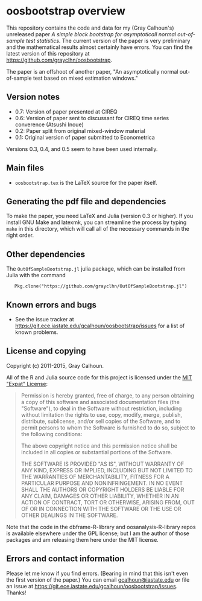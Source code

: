 oosbootstrap overview
=====================

This repository contains the code and data for my (Gray Calhoun's)
unreleased paper *A simple block bootstrap for asymptoticall normal
out-of-sample test statistics*. The current version of the paper is
very preliminary and the mathematical results almost certainly have
errors. You can find the latest version of this repository at
<https://github.com/grayclhn/oosbootstrap>.

The paper is an offshoot of another paper, "An asymptotically normal
out-of-sample test based on mixed estimation windows."

Version notes
-------------

* 0.7: Version of paper presented at CIREQ
* 0.6: Version of paper sent to discussant for CIREQ time series
       converence (Atsushi Inoue)
* 0.2: Paper split from original mixed-window material
* 0.1: Original version of paper submitted to Econometrica

Versions 0.3, 0.4, and 0.5 seem to have been used internally.

Main files
----------

* `oosbootstrap.tex` is the LaTeX source for the paper itself.

Generating the pdf file and dependencies
----------------------------------------

To make the paper, you need LaTeX and Julia (version 0.3 or higher).
If you install GNU Make and latexmk, you can streamline the process by
typing `make` in this directory, which will call all of the necessary
commands in the right order.

Other dependencies
------------------

The `OutOfSampleBootstrap.jl` julia package, which can be installed
from Julia with the command

```
   Pkg.clone("https://github.com/grayclhn/OutOfSampleBootstrap.jl")
```

Known errors and bugs
---------------------

* See the issue tracker at
  <https://git.ece.iastate.edu/gcalhoun/oosbootstrap/issues> for a
  list of known problems.

License and copying
-------------------

Copyright (c) 2011-2015, Gray Calhoun.

All of the R and Julia source code for this project is licensed under
the [MIT "Expat" License](http://opensource.org/licenses/MIT):

> Permission is hereby granted, free of charge, to any person
> obtaining a copy of this software and associated documentation
> files (the "Software"), to deal in the Software without
> restriction, including without limitation the rights to use, copy,
> modify, merge, publish, distribute, sublicense, and/or sell copies
> of the Software, and to permit persons to whom the Software is
> furnished to do so, subject to the following conditions:
>
> The above copyright notice and this permission notice shall be
> included in all copies or substantial portions of the Software.
>
> THE SOFTWARE IS PROVIDED "AS IS", WITHOUT WARRANTY OF ANY KIND,
> EXPRESS OR IMPLIED, INCLUDING BUT NOT LIMITED TO THE WARRANTIES OF
> MERCHANTABILITY, FITNESS FOR A PARTICULAR PURPOSE AND
> NONINFRINGEMENT. IN NO EVENT SHALL THE AUTHORS OR COPYRIGHT HOLDERS
> BE LIABLE FOR ANY CLAIM, DAMAGES OR OTHER LIABILITY, WHETHER IN AN
> ACTION OF CONTRACT, TORT OR OTHERWISE, ARISING FROM, OUT OF OR IN
> CONNECTION WITH THE SOFTWARE OR THE USE OR OTHER DEALINGS IN THE
> SOFTWARE.

Note that the code in the dbframe-R-library and oosanalysis-R-library
repos is available elsewhere under the GPL license; but I am the
author of those packages and am releasing them here under the MIT
license.

Errors and contact information
------------------------------

Please let me know if you find errors. (Bearing in mind that this
isn't even the first version of the paper.) You can email
<gcalhoun@iastate.edu> or file an issue at
<https://git.ece.iastate.edu/gcalhoun/oosbootstrap/issues>. Thanks!

